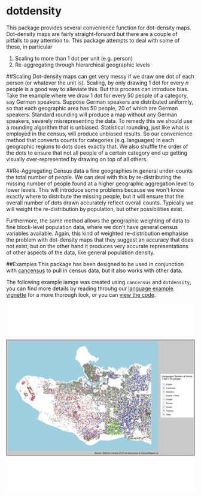 # dotdensity
This package provides several convenience function for dot-density maps. Dot-density maps are fairly straight-forward but there are a couple of pitfalls to pay attention to. This package attempts to
deal with some of these, in particular

1. Scaling to more than 1 dot per unit (e.g. person)
2. Re-aggregating through hierarchical geographic levels

##Scaling
Dot-density maps can get very messy if we draw one dot of each person (or whatever the unit is). Scaling, by
only drawing 1 dot for every *n* people is a good way to alleviate this. But this process can introduce bias. Take
the example where we draw 1 dot for every 50 people of a category, say German speakers. Suppose German speakers
are distributed uniformly, so that each geographic area has 50 people, 20 of which are German speakers. Standard rounding will produce a
map without any German speakers, severely misrepresenting the data. To remedy this we should use a rounding algorithm that is unbiased. Statistical rounding, just like what is employed in the census, will produce unbiased results. So our convenience method that converts counts for categories (e.g. languages) in each geographic regions to dots does exactly that. We also shuffle the order of the dots to ensure that not all people of a certain category end up getting visually over-represented by drawing on top of all others.

##Re-Aggregating
Census data a fine geographies in general under-counts the total number of people. We can deal with this by re-distributing the missing number of people found at a higher geographic aggregation level to lower levels. This will introduce some problems because we won't know exactly where to distribute the missing people, but it will ensure that the overall number of dots drawn accurately reflect overall counts. Typically we will weight the re-distribution by population, but other possibilities exist.

Furthermore, the same method allows the geographic weighting of data to fine block-level population data, where
we don't have general census variables available. Again, this kind of weighted re-distribution emphasise the problem with dot-density maps that they suggest an accuracy that does not exist, but on the other hand it produces very accurate representations of other aspects of the data, like general population density.

##Examples
This package has been designed to be used in conjunction with [cancensus](https://github.com/mountainMath/cancensus) to pull in census data, but it also works with other data.

The following example iamge was created using `cancensus` and `dotdensity`, you can find more details by reading throuhg our [language example vignette](http://htmlpreview.github.io/?https://raw.githubusercontent.com/mountainMath/dotdensity/master/vignettes/language-example.nb.html) for a more thorough look, or you can [view the code](vignettes/language-example.Rmd).

![Vancouver languages](vancouver-languages.png)
